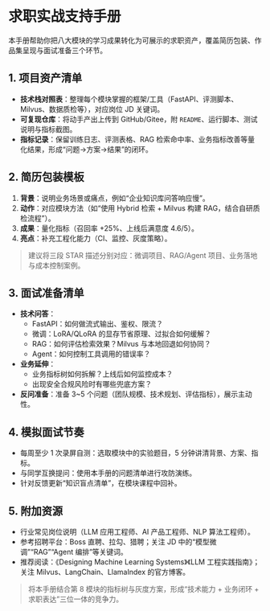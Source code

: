 # 求职实战支持手册

本手册帮助你把八大模块的学习成果转化为可展示的求职资产，覆盖简历包装、作品集呈现与面试准备三个环节。

## 1. 项目资产清单
- **技术栈对照表**：整理每个模块掌握的框架/工具（FastAPI、评测脚本、Milvus、数据质检等），对应岗位 JD 关键词。
- **可复现仓库**：将动手产出上传到 GitHub/Gitee，附 `README`、运行脚本、测试说明与指标截图。
- **指标记录**：保留训练日志、评测表格、RAG 检索命中率、业务指标改善等量化结果，形成“问题→方案→结果”的闭环。

## 2. 简历包装模板
1. **背景**：说明业务场景或痛点，例如“企业知识库问答响应慢”。
2. **动作**：对应模块方法（如“使用 Hybrid 检索 + Milvus 构建 RAG，结合自研质检流程”）。
3. **成果**：量化指标（召回率 +25%、上线后满意度 4.6/5）。
4. **亮点**：补充工程化能力（CI、监控、灰度策略）。

> 建议将三段 STAR 描述分别对应：微调项目、RAG/Agent 项目、业务落地与成本控制案例。

## 3. 面试准备清单
- **技术问答**：
  - FastAPI：如何做流式输出、鉴权、限流？
  - 微调：LoRA/QLoRA 的显存节省原理、过拟合如何缓解？
  - RAG：如何评估检索效果？Milvus 与本地回退如何协同？
  - Agent：如何控制工具调用的错误率？
- **业务延伸**：
  - 业务指标树如何拆解？上线后如何监控成本？
  - 出现安全合规风险时有哪些兜底方案？
- **反问准备**：准备 3~5 个问题（团队规模、技术规划、评估指标），展示主动性。

## 4. 模拟面试节奏
- 每周至少 1 次录屏自测：选取模块中的实验题目，5 分钟讲清背景、方案、指标。
- 与同学互换提问：使用本手册的问题清单进行攻防演练。
- 针对反馈更新“知识盲点清单”，在模块课程中回补。

## 5. 附加资源
- 行业常见岗位说明（LLM 应用工程师、AI 产品工程师、NLP 算法工程师）。
- 参考招聘平台：Boss 直聘、拉勾、猎聘；关注 JD 中的“模型微调”“RAG”“Agent 编排”等关键词。
- 推荐阅读：《Designing Machine Learning Systems》《LLM 工程实践指南》；关注 Milvus、LangChain、LlamaIndex 的官方博客。

> 将本手册结合第 8 模块的指标树与灰度方案，形成“技术能力 + 业务闭环 + 求职表达”三位一体的竞争力。
